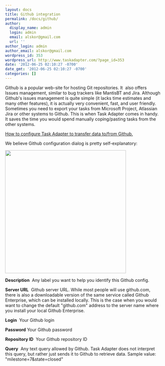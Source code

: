 ```yaml
---
layout: docs
title: Github integration
permalink: /docs/github/
author:
  display_name: admin
  login: admin
  email: alskor@gmail.com
  url: ''
author_login: admin
author_email: alskor@gmail.com
wordpress_id: 353
wordpress_url: http://www.taskadapter.com/?page_id=353
date: '2012-06-25 02:10:27 -0700'
date_gmt: '2012-06-25 02:10:27 -0700'
categories: []
---
```

<p>Github is a popular web-site for hosting&nbsp;Git repositories. It &nbsp;also offers Issues management, similar to bug trackers like MantisBT and Jira. Although Github's issues management is quite simple (it lacks time estimates and many other features), it is actually very convenient, fast, and user friendly.<br />
Sometimes you need to export your tasks from Microsoft Project, Atlassian Jira or other systems to Github. This is when&nbsp;Task Adapter comes in handy. It saves the time you would spend manually coping/pasting tasks from the other systems.</p>
<p><a href="/user-guide/github-integration">How to configure Task Adapter to transfer data to/from Github.</a></p>

<div id="main">
<div id="block-system-main">
<div id="node-38">
<p>We believe Github configuration dialog is pretty self-explanatory:</p>
<p><a href="http://www.taskadapter.com/wp-content/uploads/2012/05/edit_github1.png"><img class="alignnone size-full wp-image-482" title="edit_github" src="http://www.taskadapter.com/wp-content/uploads/2012/05/edit_github1.png" alt="" width="392" height="400" /></a></p>
<p><strong>Description</strong> &nbsp;Any label you want to help you identify this Github config.</p>
<p><strong>Server URL</strong> &nbsp;Github server URL. While most people will use github.com, there is also a downloadable version of the same service called Github Enterprise, which can be installed locally. This is the case when you would want to change the default "github.com" address to the server name where you install your local Github Enterprise.</p>
<p><strong>Login</strong> &nbsp;Your Github login</p>
<p><strong>Password</strong> Your Github password</p>
<p><strong>Repository ID</strong> &nbsp;Your Github repository ID</p>
<p><strong>Query</strong> &nbsp;Any text query allowed by Github. Task Adapter does not interpret this query, but rather just sends it to Github to retrieve data. Sample value: "milestone=7&amp;state=closed"</p>
<p></div><br />
</div><br />
</div></p>

